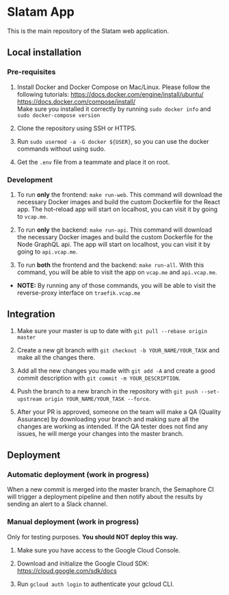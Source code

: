 # Slatam App
This is the main repository of the Slatam web application.


## Local installation

### Pre-requisites
1. Install Docker and Docker Compose on Mac/Linux. Please follow the following tutorials: https://docs.docker.com/engine/install/ubuntu/ <br /> https://docs.docker.com/compose/install/ <br /> Make sure you installed it correctly by running `sudo docker info` and `sudo docker-compose version`

2. Clone the repository using SSH or HTTPS.

3. Run `sudo usermod -a -G docker ${USER}`, so you can use the docker commands without using sudo.

4. Get the `.env` file from a teammate and place it on root.

### Development

1. To run **only** the frontend: `make run-web`. This command will download the necessary Docker images and build the custom Dockerfile for the React app. The hot-reload app will start on localhost, you can visit it by going to `vcap.me`.

2. To run **only** the backend: `make run-api`. This command will download the necessary Docker images and build the custom Dockerfile for the Node GraphQL api. The app will start on localhost, you can visit it by going to `api.vcap.me`.

3. To run **both** the frontend and the backend: `make run-all`. With this command, you will be able to visit the app on `vcap.me` and `api.vcap.me`.

* **NOTE:** By running any of those commands, you will be able to visit the reverse-proxy interface on `traefik.vcap.me`

## Integration
1. Make sure your master is up to date with `git pull --rebase origin master`

2. Create a new git branch with `git checkout -b YOUR_NAME/YOUR_TASK` and make all the changes there.

3. Add all the new changes you made with `git add -A` and create a good commit description with `git commit -m YOUR_DESCRIPTION`.

4. Push the branch to a new branch in the repository with `git push --set-upstream origin YOUR_NAME/YOUR_TASK --force`.

5. After your PR is approved, someone on the team will make a QA (Quality Assurance) by downloading your branch and making sure all the changes are working as intended. If the QA tester does not find any issues, he will merge your changes into the master branch.

## Deployment

### Automatic deployment (work in progress)

When a new commit is merged into the master branch, the Semaphore CI will trigger a deployment pipeline and then notify about the results by sending an alert to a Slack channel.

### Manual deployment (work in progress)

Only for testing purposes. **You should NOT deploy this way.**

1. Make sure you have access to the Google Cloud Console.

2. Download and initialize the Google Cloud SDK: https://cloud.google.com/sdk/docs

3. Run `gcloud auth login` to authenticate your gcloud CLI.
